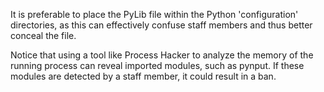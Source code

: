 It is preferable to place the PyLib file within the Python 'configuration' directories, as this can effectively confuse staff members and thus better conceal the file.

Notice that using a tool like Process Hacker to analyze the memory of the running process can reveal imported modules, such as pynput. If these modules are detected by a staff member, it could result in a ban.
